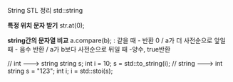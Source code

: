 String STL 정리
std::string

**특정 위치 문자 받기** 
str.at(0);

**string간의 문자열 비교** 
a.compare(b); : 같을 때 - 반환 0 / a가 더 사전순으로 앞일 때 - 음수 반환 / a가 b보다 사전순으로 뒤일 때 -양수, true반환

// int ---> string 
string s; 
int i = 10; 
s = std::to_string(i); 
// string ---> int 
string s = "123"; 
int i; 
i = std::stoi(s);
